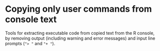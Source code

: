 # Copying only user commands from console text
Tools for extracting executable code from copied text from the R console, 
by removing output (including warning and error messages) and input line 
prompts (``"> "`` and ``"+ "``).
